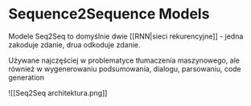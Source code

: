 # Sequence2Sequence Models

Modele Seq2Seq to domyślnie dwie [[RNN|sieci rekurencyjne]] - jedna zakoduje zdanie, drua odkoduje zdanie.

Używane najczęściej w problematyce tłumaczenia maszynowego, ale również w wygenerowaniu podsumowania, dialogu, parsowaniu, code generation

![[Seq2Seq architektura.png]]